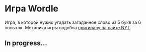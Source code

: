 # Игра Wordle

Игра, в которой нужно угадать загаданное слово из 5 букв за 6 попыток. Механика игры подобна [оригиналу на сайте NYT](https://www.nytimes.com/games/wordle/index.html).

## In progress...